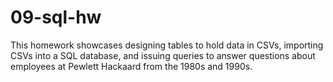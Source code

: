 # 09-sql-hw

This homework showcases designing tables to hold data in CSVs, importing CSVs into a SQL database, and issuing queries to answer questions about employees at Pewlett Hackaard from the 1980s and 1990s. 

